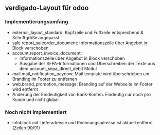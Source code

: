 ## verdigado-Layout für odoo

### Implementierungsumfang

- external_layout_standard: Kopfzeile und Fußzeile entsprechend & Schriftgröße angepasst
- sale.report_saleorder_document: Informationszeile über Angebot in Block verschoben
- account.report_invoice_document:
  * Informationszeile über Angebot in Block verschoben
  * Ausgabe der SEPA-Informationen und Überschreiben der Texte aus dem account_sepa_direct_debit Modul
- mail.mail_notification_paynow: Mail template wird überschrieben um Branding im Footer zu entfernen
- web.brand_promotion_message: Branding auf der Webseite im Footer wird entfernt
- Änderung der Eindeutigkeit von Bank-Konten. Eindeutig nur noch pro Kunde und nicht global.


### Noch nicht implementiert

- Infoblock mit Lieferadresse und Rechnungsadresse ist aktuell entfernt (Zeilen 90/91)
